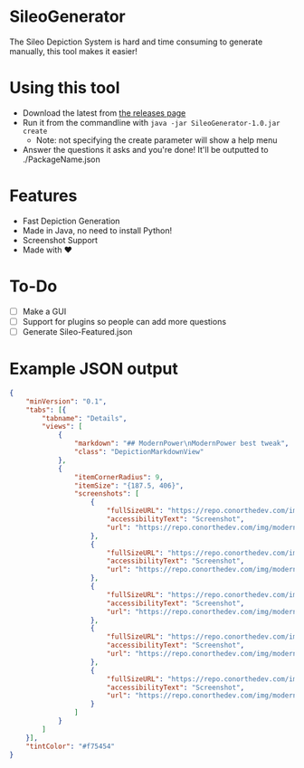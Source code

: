 # SileoGenerator
The Sileo Depiction System is hard and time consuming to generate manually, this tool makes it easier!
 
# Using this tool
- Download the latest from [the releases page](https://github.com/ConorTheDev/SileoGenerator/releases)
- Run it from the commandline with `java -jar SileoGenerator-1.0.jar create`
    - Note: not specifying the create parameter will show a help menu
- Answer the questions it asks and you're done! It'll be outputted to ./PackageName.json

# Features
- Fast Depiction Generation
- Made in Java, no need to install Python!
- Screenshot Support
- Made with ❤️

# To-Do
- [ ] Make a GUI
- [ ] Support for plugins so people can add more questions
- [ ] Generate Sileo-Featured.json

# Example JSON output
```json
{
    "minVersion": "0.1",
    "tabs": [{
        "tabname": "Details",
        "views": [
            {
                "markdown": "## ModernPower\nModernPower best tweak",
                "class": "DepictionMarkdownView"
            },
            {
                "itemCornerRadius": 9,
                "itemSize": "{187.5, 406}",
                "screenshots": [
                    {
                        "fullSizeURL": "https://repo.conorthedev.com/img/modernpower-screenshot-1.png",
                        "accessibilityText": "Screenshot",
                        "url": "https://repo.conorthedev.com/img/modernpower-screenshot-1.png"
                    },
                    {
                        "fullSizeURL": "https://repo.conorthedev.com/img/modernpower-screenshot-2.png",
                        "accessibilityText": "Screenshot",
                        "url": "https://repo.conorthedev.com/img/modernpower-screenshot-2.png"
                    },
                    {
                        "fullSizeURL": "https://repo.conorthedev.com/img/modernpower-screenshot-3.png",
                        "accessibilityText": "Screenshot",
                        "url": "https://repo.conorthedev.com/img/modernpower-screenshot-3.png"
                    },
                    {
                        "fullSizeURL": "https://repo.conorthedev.com/img/modernpower-screenshot-4.png",
                        "accessibilityText": "Screenshot",
                        "url": "https://repo.conorthedev.com/img/modernpower-screenshot-4.png"
                    },
                    {
                        "fullSizeURL": "https://repo.conorthedev.com/img/modernpower-screenshot-5.png",
                        "accessibilityText": "Screenshot",
                        "url": "https://repo.conorthedev.com/img/modernpower-screenshot-5.png"
                    }
                ]
            }
        ]
    }],
    "tintColor": "#f75454"
}
```